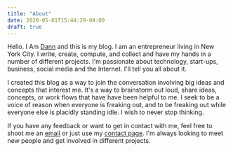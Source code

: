 ```yaml
---
title: "About"
date: 2020-05-01T15:44:29-04:00
draft: true
---
```


Hello. I Am [Dann](https://dannberg.me) and this is my blog. I am an entrepreneur living in New York City. I write, create, compute, and collect and have my hands in a number of different projects. I'm passionate about technology, start-ups, business, social media and the Internet. I'll tell you all about it.

I created this blog as a way to join the conversation involving big ideas and concepts that interest me. It's a way to brainstorm out loud, share ideas, concepts, or work flows that have have been helpful to me. I seek to be a voice of reason when everyone is freaking out, and to be freaking out while everyone else is placidly standing idle. I wish to never stop thinking.

If you have any feedback or want to get in contact with me, feel free to shoot me an [email](#) or just use my [contact page](/contact). I'm always looking to meet new people and get involved in different projects.
